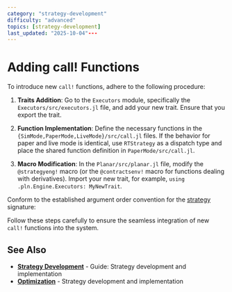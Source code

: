 ```yaml
---
category: "strategy-development"
difficulty: "advanced"
topics: [strategy-development]
last_updated: "2025-10-04"---
---
```


# Adding call! Functions

To introduce new `call!` functions, adhere to the following procedure:

1. **Traits Addition**: Go to the `Executors` module, specifically the `Executors/src/executors.jl` file, and add your new trait. Ensure that you export the trait.

2. **Function Implementation**: Define the necessary functions in the `{SimMode,PaperMode,LiveMode}/src/call.jl` files. If the behavior for paper and live mode is identical, use `RTStrategy` as a dispatch type and place the shared function definition in `PaperMode/src/call.jl`.

3. **Macro Modification**: In the `Planar/src/planar.jl` file, modify the `@strategyeng!` macro (or the `@contractsenv!` macro for functions dealing with derivatives). Import your new trait, for example, `using .pln.Engine.Executors: MyNewTrait`.

Conform to the established argument order convention for the [strategy](../guides/strategy-development.md) signature:


Follow these steps carefully to ensure the seamless integration of new `call!` functions into the system.

## See Also

- **[Strategy Development](../guides/strategy-development.md)** - Guide: Strategy development and implementation
- **[Optimization](../optimization.md)** - Strategy development and implementation
